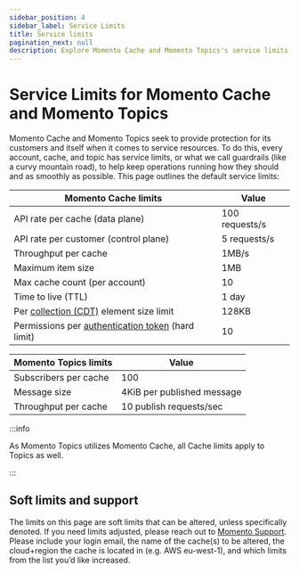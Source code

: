 ```yaml
---
sidebar_position: 4
sidebar_label: Service Limits
title: Service limits
pagination_next: null
description: Explore Momento Cache and Momento Topics's service limits, the default values, and how to get them changed if you need.
---
```


# Service Limits for Momento Cache and Momento Topics

Momento Cache and Momento Topics seek to provide protection for its customers and itself when it comes to service resources. To do this, every account, cache, and topic has service limits, or what we call guardrails (like a curvy mountain road), to help keep operations running how they should and as smoothly as possible. This page outlines the default service limits:

| Momento Cache limits                                                                                               | Value          |
|--------------------------------------------------------------------------------------------------------------------|----------------|
| API rate per cache (data plane)                                                                                    | 100 requests/s |
| API rate per customer (control plane)                                                                              | 5 requests/s   |
| Throughput per cache                                                                                               | 1MB/s          |
| Maximum item size                                                                                                  | 1MB            |
| Max cache count (per account)                                                                                      | 10             |
| Time to live (TTL)                                                                                                 | 1 day          |
| Per [collection (CDT)](https://docs.momentohq.com/develop/datatypes#collection-data-types-cdts) element size limit | 128KB          |
| Permissions per [authentication token](./../develop/api-reference/auth-tokens.md)  (hard limit)                    | 10             |

| Momento Topics limits | Value                      |
|-----------------------|----------------------------|
| Subscribers per cache | 100                        |
| Message size          | 4KiB per published message |
| Throughput per cache  | 10 publish requests/sec    |

:::info

As Momento Topics utilizes Momento Cache, all Cache limits apply to Topics as well.

:::

## Soft limits and support
The limits on this page are soft limits that can be altered, unless specifically denoted. If you need limits adjusted, please reach out to [Momento Support](mailto:support@momentohq.com). Please include your login email, the name of the cache(s) to be altered, the cloud+region the cache is located in (e.g. AWS eu-west-1), and which limits from the list you’d like increased.
